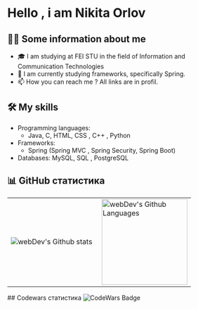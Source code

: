 # Hello , i am Nikita Orlov 

## 🙋‍♂️ Some information about me 

- 🎓 I am studying at FEI STU in the field of Information and Communication Technologies
- 🌱 I am currently studying frameworks, specifically Spring.
- 📫 How you can reach me ? All links are in profil.

## 🛠️ My skills
- Programming languages: 
   - Java, C,  HTML, CSS , C++ , Python
- Frameworks: 
   - Spring (Spring MVC , Spring Security, Spring Boot)
- Databases: MySQL, SQL , PostgreSQL


## 📊 GitHub статистика
<table>
  <tr>
    <td>
      <img align="left" src="http://github-readme-streak-stats.herokuapp.com?user=nikitaOrlov07&theme=dark&background=000000" alt="webDev's Github stats" />
    </td>
    <td>
      <img height="195px" align="right" alt="webDev's Github Languages" src="https://github-readme-stats-sigma-five.vercel.app/api/top-langs/?username=nikitaOrlov07&layout=compact&theme=vision-friendly-dark" />
    </td>
  </tr>
</table>
## Codewars статистика 
<img src="https://www.codewars.com/users/Nikita%20Orlov/badges/large" alt="CodeWars Badge">

